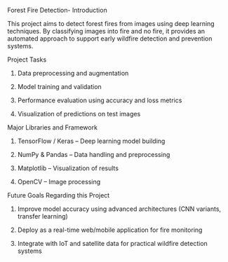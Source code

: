 Forest Fire Detection-
Introduction

This project aims to detect forest fires from images using deep learning techniques. By classifying images into fire and no fire, it provides an automated approach to support early wildfire detection and prevention systems.

Project Tasks

1. Data preprocessing and augmentation

2. Model training and validation

3. Performance evaluation using accuracy and loss metrics

4. Visualization of predictions on test images

Major Libraries and Framework

1. TensorFlow / Keras – Deep learning model building

2. NumPy & Pandas – Data handling and preprocessing

3. Matplotlib – Visualization of results

4. OpenCV – Image processing

Future Goals Regarding this Project

1. Improve model accuracy using advanced architectures (CNN variants, transfer learning)

2. Deploy as a real-time web/mobile application for fire monitoring

3. Integrate with IoT and satellite data for practical wildfire detection systems
